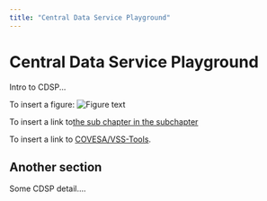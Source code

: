 ```yaml
---
title: "Central Data Service Playground"
---
```

# Central Data Service Playground

Intro to CDSP...

To insert a figure:
![Figure text](/cdsp/images/cdsp.png?width=50pc)

To insert a link to[the sub chapter in the subchapter](/cdsp/cdsp_sub_chapter/sub-chapter)

To insert a link to [COVESA/VSS-Tools](https://github.com/COVESA/vss-tools).

## Another section
Some CDSP detail....
